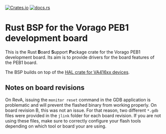 [![Crates.io](https://img.shields.io/crates/v/vorago-peb1)](https://crates.io/crates/vorago-peb1)
[![docs.rs](https://img.shields.io/docsrs/vorago-peb1)](https://docs.rs/vorago-peb1)

# Rust BSP for the Vorago PEB1 development board

This is the Rust **B**oard **S**upport **P**ackage crate for the Vorago PEB1 development board.
Its aim is to provide drivers for the board features of the PEB1 board.

The BSP builds on top of the [HAL crate for VA416xx devices](https://egit.irs.uni-stuttgart.de/rust/va416xx-rs/src/branch/main/va416xx-hal).

## Notes on board revisions

On RevA, issuing the `monitor reset` command in the GDB application is problematic and will prevent
the flashed binary from working properly. On board revision B, this was not an issue.
For that reason, two different `*.gdb` files were provided in the `jlink` folder for each
board revision. If you are not using these files, make sure to correctly configure your flash
tools depending on which tool or board your are using.
